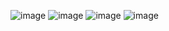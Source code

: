 ![image](https://github.com/user-attachments/assets/1255c896-cb9e-47e2-b25a-b81a84dc1616)
![image](https://github.com/user-attachments/assets/05ada602-ee87-4df4-b676-d1528fa49a58)
![image](https://github.com/user-attachments/assets/b78e5605-7b7c-471e-a13b-8b9679032f28)
![image](https://github.com/user-attachments/assets/9af6b6ec-0bb2-4017-be03-9aeaf86b89ed)
